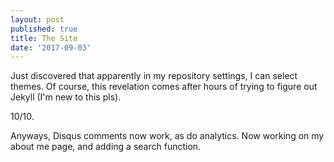 ```yaml
---
layout: post
published: true
title: The Site
date: '2017-09-03'
---
```

Just discovered that apparently in my repository settings, I can select themes. Of course, this revelation comes after hours of trying to figure out Jekyll (I'm new to this pls).

10/10.

Anyways, Disqus comments now work, as do analytics. Now working on my about me page, and adding a search function.